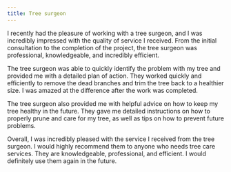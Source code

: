 ```yaml
---
title: Tree surgeon
---
```


I recently had the pleasure of working with a tree surgeon, and I was incredibly impressed with the quality of service I received. From the initial consultation to the completion of the project, the tree surgeon was professional, knowledgeable, and incredibly efficient.

The tree surgeon was able to quickly identify the problem with my tree and provided me with a detailed plan of action. They worked quickly and efficiently to remove the dead branches and trim the tree back to a healthier size. I was amazed at the difference after the work was completed.

The tree surgeon also provided me with helpful advice on how to keep my tree healthy in the future. They gave me detailed instructions on how to properly prune and care for my tree, as well as tips on how to prevent future problems.

Overall, I was incredibly pleased with the service I received from the tree surgeon. I would highly recommend them to anyone who needs tree care services. They are knowledgeable, professional, and efficient. I would definitely use them again in the future.
